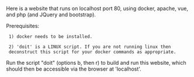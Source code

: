 
Here is a website that runs on localhost port 80, using docker, apache, vue, and php (and JQuery and bootstrap).

Prerequisites:

     1) docker needs to be installed.

     2) 'doit' is a LINUX script. If you are not running linux then 
     deconstruct this script for your docker commands as appropriate.


Run the script "doit" (options b, then r) to build and run this website, which should then be accessible via the browser at 'localhost'.


